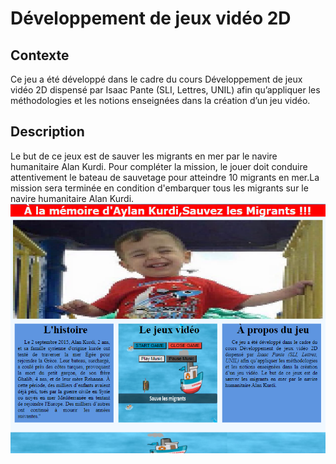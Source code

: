 # Développement de jeux vidéo 2D
## Contexte
Ce jeu a été développé dans le cadre du cours Développement de jeux vidéo 2D dispensé par Isaac Pante (SLI, Lettres, UNIL) afin qu’appliquer les méthodologies et les notions enseignées dans la création d’un jeu vidéo. 
## Description
Le but de ce jeux est de sauver les migrants en mer par le navire humanitaire Alan Kurdi. Pour compléter la mission, le jouer doit conduire attentivement le bateau de sauvetage pour atteindre 10 migrants en mer.La mission sera terminée en condition d'embarquer tous les migrants sur le navire humanitaire Alan Kurdi.
![l'écran d'accueil](/scenes/Capture1.png)

